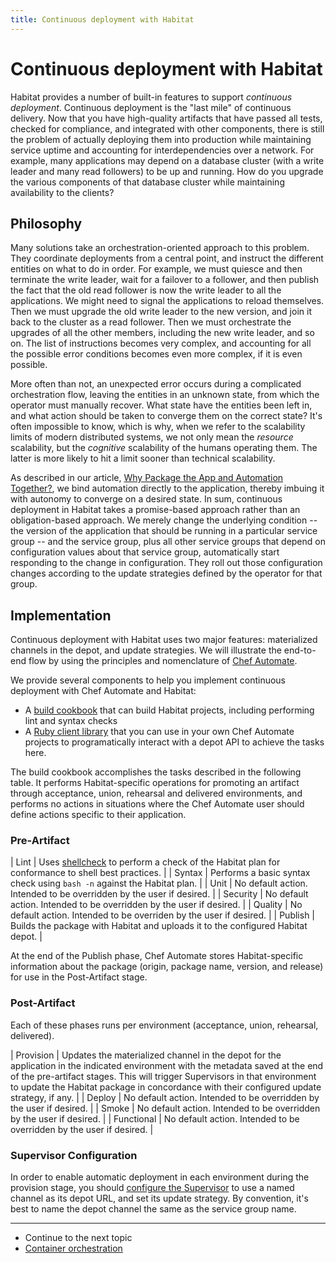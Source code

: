 ```yaml
---
title: Continuous deployment with Habitat
---
```


# Continuous deployment with Habitat

Habitat provides a number of built-in features to support _continuous deployment_. Continuous deployment is the "last mile" of continuous delivery. Now that you have high-quality artifacts that have passed all tests, checked for compliance, and integrated with other components, there is still the problem of actually deploying them into production while maintaining service uptime and accounting for interdependencies over a network. For example, many applications may depend on a database cluster (with a write leader and many read followers) to be up and running. How do you upgrade the various components of that database cluster while maintaining availability to the clients?

## Philosophy

Many solutions take an orchestration-oriented approach to this problem. They coordinate deployments from a central point, and instruct the different entities on what to do in order. For example, we must quiesce and then terminate the write leader, wait for a failover to a follower, and then publish the fact that the old read follower is now the write leader to all the applications. We might need to signal the applications to reload themselves. Then we must upgrade the old write leader to the new version, and join it back to the cluster as a read follower. Then we must orchestrate the upgrades of all the other members, including the new write leader, and so on. The list of instructions becomes very complex, and accounting for all the possible error conditions becomes even more complex, if it is even possible.

More often than not, an unexpected error occurs during a complicated orchestration flow, leaving the entities in an unknown state, from which the operator must manually recover. What state have the entities been left in, and what action should be taken to converge them on the correct state? It's often impossible to know, which is why, when we refer to the scalability limits of modern distributed systems, we not only mean the _resource_ scalability, but the _cognitive_ scalability of the humans operating them. The latter is more likely to hit a limit sooner than technical scalability.

As described in our article, [Why Package the App and Automation Together?](/about/why-package-automation-with-app/), we bind automation directly to the application, thereby imbuing it with autonomy to converge on a desired state. In sum, continuous deployment in Habitat takes a promise-based approach rather than an obligation-based approach. We merely change the underlying condition -- the version of the application that should be running in a particular service group -- and the service group, plus all other service groups that depend on configuration values about that service group, automatically start responding to the change in configuration. They roll out those configuration changes according to the update strategies defined by the operator for that group.

## Implementation

Continuous deployment with Habitat uses two major features: materialized channels in the depot, and update strategies. We will illustrate the end-to-end flow by using the principles and nomenclature of [Chef Automate](https://www.chef.io/automate/).

We provide several components to help you implement continuous deployment with Chef Automate and Habitat:

* A [build cookbook](https://github.com/chef-cookbooks/habitat-build) that can build Habitat projects, including performing lint and syntax checks
* A [Ruby client library](https://rubygems.org/habitat-client) that you can use in your own Chef Automate projects to programatically interact with a depot API to achieve the tasks here.

The build cookbook accomplishes the tasks described in the following table. It performs Habitat-specific operations for promoting an artifact through acceptance, union, rehearsal and delivered environments, and performs no actions in situations where the Chef Automate user should define actions specific to their application.

### Pre-Artifact

| Lint | Uses [shellcheck](https://www.shellcheck.net/) to perform a check of the Habitat plan for conformance to shell best practices. |
| Syntax | Performs a basic syntax check using `bash -n` against the Habitat plan. |
| Unit | No default action. Intended to be overridden by the user if desired. |
| Security | No default action. Intended to be overridden by the user if desired. |
| Quality | No default action. Intended to be overriden by the user if desired. |
| Publish | Builds the package with Habitat and uploads it to the configured Habitat depot. |

At the end of the Publish phase, Chef Automate stores Habitat-specific information about the package (origin, package name, version, and release) for use in the Post-Artifact stage.

### Post-Artifact

Each of these phases runs per environment (acceptance, union, rehearsal, delivered).

| Provision | Updates the materialized channel in the depot for the application in the indicated environment with the metadata saved at the end of the pre-artifact stages. This will trigger Supervisors in that environment to update the Habitat package in concordance with their configured update strategy, if any. |
| Deploy | No default action. Intended to be overridden by the user if desired. |
| Smoke | No default action. Intended to be overridden by the user if desired. |
| Functional | No default action. Intended to be overridden by the user if desired. |

### Supervisor Configuration

In order to enable automatic deployment in each environment during the provision stage, you should [configure the Supervisor](/docs/run-packages-update-strategy/) to use a named channel as its depot URL, and set its update strategy. By convention, it's best to name the depot channel the same as the service group name.

<hr>
<ul class="main-content--link-nav">
  <li>Continue to the next topic</li>
  <li><a href="/docs/container-orchestration">Container orchestration</a></li>
</ul>
